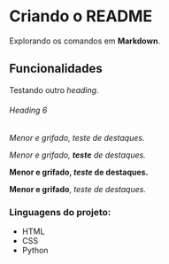 # Criando o README

Explorando os comandos em **Markdown**.

## Funcionalidades

Testando outro *heading*.

###### Heading 6

_Menor e grifado, teste de destaques._

_Menor e grifado, **teste** de destaques._

**Menor e grifado, _teste_ de destaques.**

__Menor e grifado__, _teste de destaques._

### Linguagens do projeto:

* HTML
* CSS
* Python
